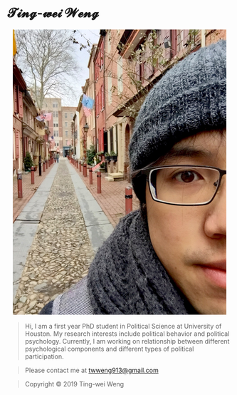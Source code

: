# 𝓣𝓲𝓷𝓰-𝔀𝓮𝓲 𝓦𝓮𝓷𝓰

<p align="center">
  <img width="480" height="640" src="IMG_4774.jpg"/><div>



>Hi, I am a first year PhD student in Political Science at University of Houston.
>My research interests include political behavior and political psychology. Currently, I am working on relationship between different psychological components and different types of political participation.

>Please contact me at <twweng913@gmail.com>



>Copyright © 2019 Ting-wei Weng
